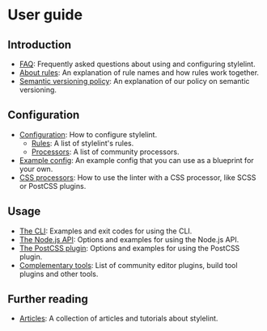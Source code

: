 # User guide

## Introduction

-   [FAQ](user-guide/faq.md): Frequently asked questions about using and configuring stylelint.
-   [About rules](user-guide/configuration/about-rules.md): An explanation of rule names and how rules work together.
-   [Semantic versioning policy](about/semantic-versioning.md): An explanation of our policy on semantic versioning.

## Configuration

-   [Configuration](user-guide/configuration/configuration.md): How to configure stylelint.
    -   [Rules](user-guide/configuration/rules.md): A list of stylelint's rules.
    -   [Processors](user-guide/processors.md): A list of community processors.
-   [Example config](user-guide/configuration/example-config.md): An example config that you can use as a blueprint for your own.
-   [CSS processors](about/css-processors.md): How to use the linter with a CSS processor, like SCSS or PostCSS plugins.

## Usage

-   [The CLI](user-guide/usage/cli.md): Examples and exit codes for using the CLI.
-   [The Node.js API](user-guide/usage/node-api.md): Options and examples for using the Node.js API.
-   [The PostCSS plugin](user-guide/usage/postcss-plugin.md): Options and examples for using the PostCSS plugin.
-   [Complementary tools](user-guide/complementary-tools.md): List of community editor plugins, build tool plugins and other tools.

## Further reading

-   [Articles](user-guide/articles.md): A collection of articles and tutorials about stylelint.

